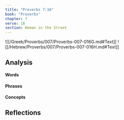 ```yaml
---
title: "Proverbs 7:16"
book: "Proverbs"
chapter: 7
verse: 16
section: Woman in the Street
---
```

![[/Greek/Proverbs/007/Proverbs-007-016G.md#Text]]
![[/Hebrew/Proverbs/007/Proverbs-007-016H.md#Text]]

## Analysis

#### Words

#### Phrases

#### Concepts

## Reflections
